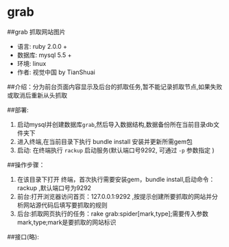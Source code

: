 grab
======

##grab 抓取网站图片

* 语言: ruby 2.0.0 +
* 数据库: mysql 5.5 +
* 环境: linux
* 作者: 视觉中国 by TianShuai

##介绍：分为前台页面内容显示及后台的抓取任务,暂不能记录抓取节点,如果失败或取消后重新从头抓取

##部署: 

1. 启动mysql并创建数据库`grab`,然后导入数据结构,数据备份所在当前目录db文件夹下
2. 进入终端,在当前目录下执行 bundle install 安装并更新所需gem包
3. 启动: 在终端执行 `rackup` 启动服务(默认端口号9292, 可通过 `-p` 参数指定 )


##操作步骤：

1. 在该目录下打开 终端，首次执行需要安装gem，bundle install,启动命令：rackup ,默认端口号为9292
2. 前台:打开浏览器访问首页：127.0.0.1:9292 ,按提示创建所要抓取的网站并分析网站源代码后填写要抓取的规则
3. 后台:抓取网页执行的任务：rake grab:spider[mark,type];需要传入参数mark,type;mark是要抓取的网站标识


##接口(略):
